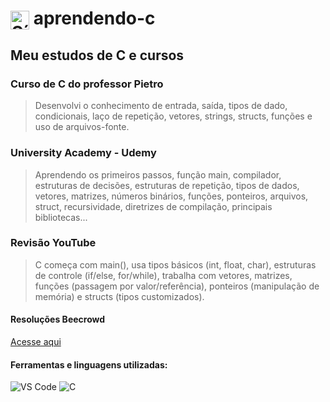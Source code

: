 <h1>
  <img src="https://cdn.jsdelivr.net/gh/devicons/devicon/icons/c/c-original.svg" alt="Símbolo C" width="30" style="vertical-align: middle;">
  aprendendo-c
</h1>

## Meu estudos de C e cursos

### Curso de C do professor Pietro
> Desenvolvi o conhecimento de entrada, saída, tipos de dado, condicionais,
laço de repetição, vetores, strings, structs, funções e uso de arquivos-fonte.

### University Academy - Udemy
> Aprendendo os primeiros passos, função main, compilador, estruturas de decisões, 
estruturas de repetição, tipos de dados, vetores, matrizes, números binários, funções, 
ponteiros, arquivos, struct, recursividade, diretrizes de compilação, principais bibliotecas...

### Revisão YouTube
> C começa com main(), usa tipos básicos (int, float, char), estruturas de controle (if/else, for/while), 
trabalha com vetores, matrizes, funções (passagem por valor/referência), ponteiros (manipulação de memória) 
e structs (tipos customizados).

#### Resoluções Beecrowd
[Acesse aqui](/beecrowd/)

#### Ferramentas e linguagens utilizadas:

<div>
  <img src="https://img.shields.io/badge/-VS%20Code-007ACC?logo=visual-studio-code&logoColor=white&style=flat" alt="VS Code">
  <img src="https://img.shields.io/badge/-C-00599C?logo=c&logoColor=white&style=flat" alt="C">
</div>
